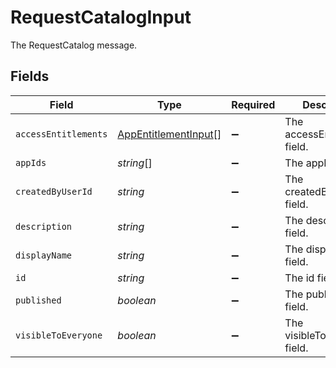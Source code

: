 # RequestCatalogInput

The RequestCatalog message.


## Fields

| Field                                                               | Type                                                                | Required                                                            | Description                                                         |
| ------------------------------------------------------------------- | ------------------------------------------------------------------- | ------------------------------------------------------------------- | ------------------------------------------------------------------- |
| `accessEntitlements`                                                | [AppEntitlementInput](../../models/shared/appentitlementinput.md)[] | :heavy_minus_sign:                                                  | The accessEntitlements field.                                       |
| `appIds`                                                            | *string*[]                                                          | :heavy_minus_sign:                                                  | The appIds field.                                                   |
| `createdByUserId`                                                   | *string*                                                            | :heavy_minus_sign:                                                  | The createdByUserId field.                                          |
| `description`                                                       | *string*                                                            | :heavy_minus_sign:                                                  | The description field.                                              |
| `displayName`                                                       | *string*                                                            | :heavy_minus_sign:                                                  | The displayName field.                                              |
| `id`                                                                | *string*                                                            | :heavy_minus_sign:                                                  | The id field.                                                       |
| `published`                                                         | *boolean*                                                           | :heavy_minus_sign:                                                  | The published field.                                                |
| `visibleToEveryone`                                                 | *boolean*                                                           | :heavy_minus_sign:                                                  | The visibleToEveryone field.                                        |